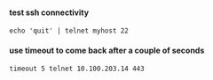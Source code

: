 #### test ssh connectivity

```
echo 'quit' | telnet myhost 22
```

#### use timeout to come back after a couple of seconds

```
timeout 5 telnet 10.100.203.14 443
```